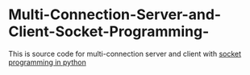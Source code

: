 # Multi-Connection-Server-and-Client-Socket-Programming-
This is source code for multi-connection server and client with [socket programming in python](https://docs.python.org/3/howto/sockets.html)
